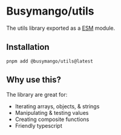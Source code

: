 # Busymango/utils

The utils library exported as a [ESM](https://developer.mozilla.org/en-US/docs/Web/JavaScript/Guide/Modules) module.

## Installation

`pnpm add @busymango/utils@latest`

## Why use this?

The library are great for:
 * Iterating arrays, objects, & strings
 * Manipulating & testing values
 * Creating composite functions
 * Friendly typescript
